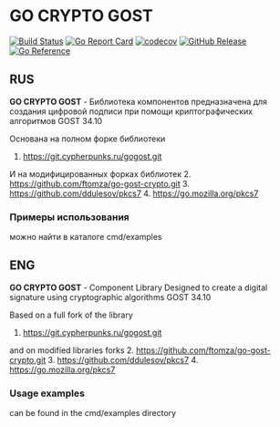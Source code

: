 # GO CRYPTO GOST

[![Build Status](https://travis-ci.com/nobuenhombre/go-crypto-gost.svg?branch=master)](https://app.travis-ci.com/github/nobuenhombre/go-crypto-gost)
[![Go Report Card](https://goreportcard.com/badge/github.com/nobuenhombre/go-crypto-gost)](https://goreportcard.com/report/github.com/nobuenhombre/go-crypto-gost)
[![codecov](https://codecov.io/gh/nobuenhombre/go-crypto-gost/branch/master/graph/badge.svg)](https://codecov.io/gh/nobuenhombre/go-crypto-gost)
[![GitHub Release](https://img.shields.io/github/release/nobuenhombre/go-crypto-gost.svg)](https://github.com/nobuenhombre/go-crypto-gost/releases)
[![Go Reference](https://pkg.go.dev/badge/github.com/nobuenhombre/go-crypto-gost.svg)](https://pkg.go.dev/github.com/nobuenhombre/go-crypto-gost)

## RUS
**GO CRYPTO GOST** - Библиотека компонентов 
предназначена для создания цифровой подписи при помощи криптографических алгоритмов GOST 34.10

Основана на полном форке библиотеки
1. https://git.cypherpunks.ru/gogost.git

И на модифицированных форках библиотек
2. https://github.com/ftomza/go-gost-crypto.git
3. https://github.com/ddulesov/pkcs7
4. https://go.mozilla.org/pkcs7

### Примеры использования
можно найти в каталоге cmd/examples 

## ENG
**GO CRYPTO GOST** - Component Library
Designed to create a digital signature using cryptographic algorithms GOST 34.10

Based on a full fork of the library
1. https://git.cypherpunks.ru/gogost.git

and on modified libraries forks
2. https://github.com/ftomza/go-gost-crypto.git
3. https://github.com/ddulesov/pkcs7
4. https://go.mozilla.org/pkcs7

### Usage examples
can be found in the cmd/examples directory